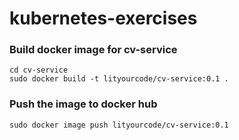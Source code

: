 # kubernetes-exercises


### Build docker image for cv-service
```
cd cv-service
sudo docker build -t lityourcode/cv-service:0.1 .
```
### Push the image to docker hub
```
sudo docker image push lityourcode/cv-service:0.1
```
